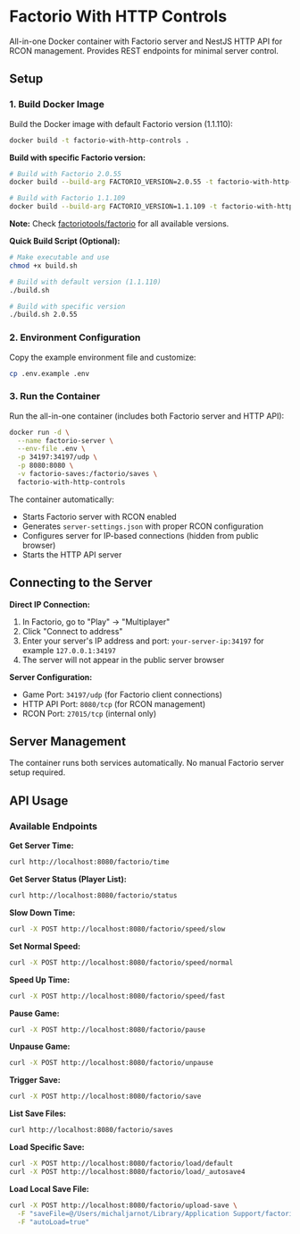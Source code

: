 # Factorio With HTTP Controls

All-in-one Docker container with Factorio server and NestJS HTTP API for RCON management. Provides REST
endpoints for minimal server control.

## Setup

### 1. Build Docker Image

Build the Docker image with default Factorio version (1.1.110):

```bash
docker build -t factorio-with-http-controls .
```

**Build with specific Factorio version:**

```bash
# Build with Factorio 2.0.55
docker build --build-arg FACTORIO_VERSION=2.0.55 -t factorio-with-http-controls .

# Build with Factorio 1.1.109
docker build --build-arg FACTORIO_VERSION=1.1.109 -t factorio-with-http-controls .
```

**Note:** Check [factoriotools/factorio](https://hub.docker.com/r/factoriotools/factorio/tags) for all available versions.

**Quick Build Script (Optional):**

```bash
# Make executable and use
chmod +x build.sh

# Build with default version (1.1.110)
./build.sh

# Build with specific version
./build.sh 2.0.55
```

### 2. Environment Configuration

Copy the example environment file and customize:

```bash
cp .env.example .env
```

### 3. Run the Container

Run the all-in-one container (includes both Factorio server and HTTP API):

```bash
docker run -d \
  --name factorio-server \
  --env-file .env \
  -p 34197:34197/udp \
  -p 8080:8080 \
  -v factorio-saves:/factorio/saves \
  factorio-with-http-controls
```

The container automatically:

- Starts Factorio server with RCON enabled
- Generates `server-settings.json` with proper RCON configuration
- Configures server for IP-based connections (hidden from public browser)
- Starts the HTTP API server

## Connecting to the Server

**Direct IP Connection:**

1. In Factorio, go to "Play" → "Multiplayer"
2. Click "Connect to address"
3. Enter your server's IP address and port: `your-server-ip:34197` for example `127.0.0.1:34197`
4. The server will not appear in the public server browser

**Server Configuration:**

- Game Port: `34197/udp` (for Factorio client connections)
- HTTP API Port: `8080/tcp` (for RCON management)
- RCON Port: `27015/tcp` (internal only)

## Server Management

The container runs both services automatically. No manual Factorio server setup required.

## API Usage

### Available Endpoints

**Get Server Time:**

```bash
curl http://localhost:8080/factorio/time
```

**Get Server Status (Player List):**

```bash
curl http://localhost:8080/factorio/status
```

**Slow Down Time:**

```bash
curl -X POST http://localhost:8080/factorio/speed/slow
```

**Set Normal Speed:**

```bash
curl -X POST http://localhost:8080/factorio/speed/normal
```

**Speed Up Time:**

```bash
curl -X POST http://localhost:8080/factorio/speed/fast
```

**Pause Game:**

```bash
curl -X POST http://localhost:8080/factorio/pause
```

**Unpause Game:**

```bash
curl -X POST http://localhost:8080/factorio/unpause
```

**Trigger Save:**

```bash
curl -X POST http://localhost:8080/factorio/save
```

**List Save Files:**

```bash
curl http://localhost:8080/factorio/saves
```

**Load Specific Save:**

```bash
curl -X POST http://localhost:8080/factorio/load/default
curl -X POST http://localhost:8080/factorio/load/_autosave4
```

**Load Local Save File:**

```bash
curl -X POST http://localhost:8080/factorio/upload-save \
  -F "saveFile=@/Users/michaljarnot/Library/Application Support/factorio/saves/example-to-load-on-server.zip" \
  -F "autoLoad=true"
```
